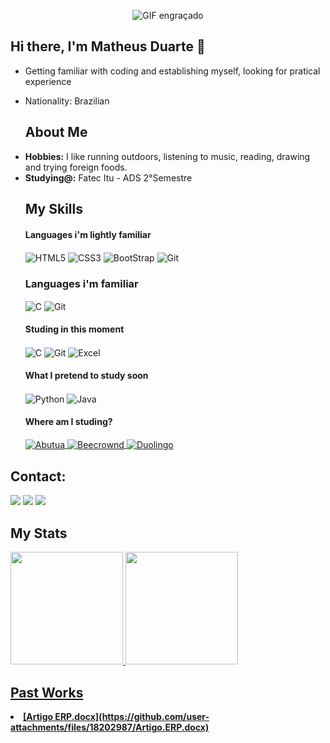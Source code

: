 <p align="center">
  <img src="https://media1.giphy.com/media/v1.Y2lkPTc5MGI3NjExdzJmN2N4bTl0cGp2bHpjdTBkbWpxdDM4bmp4eHIzbDE3dThubW9mZSZlcD12MV9pbnRlcm5hbF9naWZfYnlfaWQmY3Q9Zw/aNqEFrYVnsS52/giphy.gif" alt="GIF engraçado">
</p>

## Hi there, I'm Matheus Duarte 👋


- Getting familiar with coding and establishing myself, looking for pratical experience
- Nationality: Brazilian 



  ## About Me
    <li>
      <b>Hobbies:</b> I like running outdoors, listening to music, reading, drawing and trying foreign foods.
    </li>
    <li>
      <b>Studying@:</b>  Fatec Itu - ADS 2°Semestre
    </li>
    

  ## My Skills

  #### Languages i'm lightly familiar 
      
     <div style="display: inline_block">
        <img align="center" alt="HTML5" src="https://img.shields.io/badge/html5-%23E34F26.svg?style=for-the-badge&logo=html5&logoColor=white" />
        <img align="center" alt="CSS3" src="https://img.shields.io/badge/css3-%231572B6.svg?style=for-the-badge&logo=css3&logoColor=white" />
        <img align="center" alt="BootStrap" src="https://img.shields.io/badge/Bootstrap-000000?style=for-the-badge&logo=bootstrap&logoColor=#7952B3" />
        <img align="center" alt="Git" src="https://img.shields.io/badge/git-%23F05033.svg?style=for-the-badge&logo=git&logoColor=white" />
    </div>

  ### Languages i'm familiar

    <div style="display: inline_block">
      <img align="center"  alt="C" src="https://img.shields.io/badge/c-%2300599C.svg?style=for-the-badge&logo=c&logoColor=white" />
      <img align="center" alt="Git" src="https://img.shields.io/badge/git-%23F05033.svg?style=for-the-badge&logo=git&logoColor=white" />
    </div>

  #### Studing in this moment

   <div style="display: inline_block">
     <img align="center"  alt="C" src="https://img.shields.io/badge/c-%2300599C.svg?style=for-the-badge&logo=c&logoColor=white" />
     <img align="center" alt="Git" src="https://img.shields.io/badge/git-%23F05033.svg?style=for-the-badge&logo=git&logoColor=white" />
     <img align="center" alt="Excel" src="https://img.shields.io/badge/Microsoft_Excel-217346?style=for-the-badge&logo=microsoft-excel&logoColor=white" />
    </div>    
    
  #### What I pretend to study soon
  
   <div style="display: inline_block">
      <img align="center" alt="Python" src="https://img.shields.io/badge/python-3670A0?style=for-the-badge&logo=python&logoColor=ffdd54" />
      <img align="center" alt="Java" src="https://img.shields.io/badge/java-%23ED8B00.svg?style=for-the-badge&logo=openjdk&logoColor=white" />
   </div>



  #### Where am I studing?
   <div>
     <a href="https://www.bootcampdevjr.com/">
    <img align="center" alt="Abutua" src="https://img.shields.io/badge/Abutua -000000?style=for-the-badge" />
    </a>
     <a href="https://judge.beecrowd.com/pt/profile/1015755">
    <img align="center" alt="Beecrownd" src="https://img.shields.io/badge/Beecrownd-000000?style=for-the-badge" />
    </a>
     <a href="https://www.duolingo.com/learn">
    <img align="center" alt="Duolingo" src="https://img.shields.io/badge/Duolingo-%234DC730.svg?style=for-the-badge&logo=Duolingo&logoColor=white" />
    </a>
   </div>

## Contact:

<div>
<a href="https://www.instagram.com/matheus.lduarte/" target="_blank"><img loading="lazy" src="https://img.shields.io/badge/-Instagram-%23E4405F?style=for-the-badge&logo=instagram&logoColor=white" target="_blank"></a>
<a href = "matheus.ld996@gmail.com"><img loading="lazy" src="https://img.shields.io/badge/Gmail-D14836?style=for-the-badge&logo=gmail&logoColor=white" target="_blank"></a>
<a href="https://www.linkedin.com/in/matheuslduarte/" target="_blank"><img loading="lazy" src="https://img.shields.io/badge/-LinkedIn-%230077B5?style=for-the-badge&logo=linkedin&logoColor=white" target="_blank"></a>   
</div>


## My Stats

<div>
<a href="https://github.com/Matheus5404">
<img loading="lazy" height="180em" src="https://github-readme-stats.vercel.app/api/top-langs/?username=Matheus5404&layout=compact&langs_count=7&theme=tokyonight"/>
<img loading="lazy" height="180em" src="https://github-readme-stats.vercel.app/api?username=Matheus5404&show_icons=true&theme=tokyonight&include_all_commits=true&count_private=true"/>
</div>

  ## Past Works
  <li>
    <b> [Artigo ERP.docx](https://github.com/user-attachments/files/18202987/Artigo.ERP.docx) </b>
  </li>
